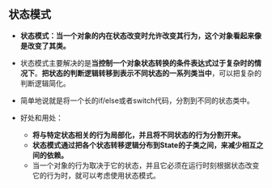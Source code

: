 ## 状态模式

- **状态模式：当一个对象的内在状态改变时允许改变其行为，这个对象看起来像是改变了其类。**


- 状态模式主要解决的是**当控制一个对象状态转换的条件表达式过于复杂时的情况下**。**把状态的判断逻辑转移到表示不同状态的一系列类当中**，可以把复杂的判断逻辑简化。
- 简单地说就是将一个长的if/else或者switch代码，分割到不同的状态类中。
- 好处和用处：

  - **将与特定状态相关的行为局部化，并且将不同状态的行为分割开来。**
  - **状态模式通过把各个状态转移逻辑分布到State的子类之间，来减少相互之间的依赖。**
  - 当一个对象的行为取决于它的状态，并且它必须在运行时刻根据状态改变它的行为时，就可以考虑使用状态模式。